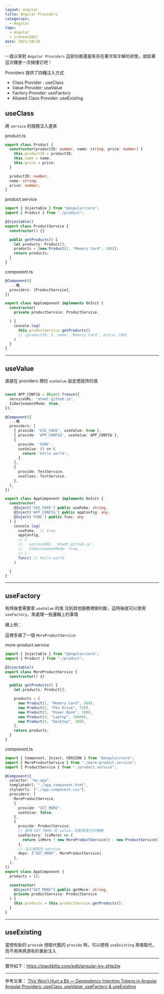 ```yaml
---
layout: angular
title: Angular Providers
categories:
  - Angular
tags:
  - Angular
  - ironman2021
date: 2021/10/10
---
```


一直以來對 `Angular Providers` 這部份都還是有存在著半知半解的狀態，就趁著這次機會一次搞懂它吧！

Providers 提供了四種注入方式

- Class Provider : useClass
- Value Provider: useValue
- Factory Provider: useFactory
- Aliased Class Provider: useExisting

## useClass

將 `service` 的服務注入進來

product.ts

```ts
export class Product {
  constructor(productID: number, name: string, price: number) {
    this.productID = productID;
    this.name = name;
    this.price = price;
  }

  productID: number;
  name: string;
  price: number;
}
```

product.service

```ts
import { Injectable } from "@angular/core";
import { Product } from "./product";

@Injectable()
export class ProductService {
  constructor() {}

  public getProducts() {
    let products: Product[];
    products = [new Product(1, "Memory Card", 100)];
    return products;
  }
}
```

component.ts
```ts
@Component({
  ...略
  providers: [ProductService],
})

export class AppComponent implements OnInit {
  constructor(
    private productService: ProductService,

  ) {
    cosnole.log(
      this.productService.getProducts()
      // {productID: 1, name: 'Memory Card', price: 100}
    )
  }
}
```

---

## useValue

直接在 providers 裡的 `useValue` 設定想提供的值

```ts

const APP_CONFIG = Object.freeze({
  serviceURL: 'mtwmt.github.io',
  IsDevleomentMode: true,
});

@Component({
  ...略
  providers: [
    { provide: 'USE_FAKE', useValue: true },
    { provide: 'APP_CONFIG', useValue: APP_CONFIG },
    {
      provide: 'FUNC',
      useValue: () => {
        return 'hello world';
      },
    },
    {
      provide: TestService,
      useClass: TestService,
    },
  ],
})

export class AppComponent implements OnInit {
  constructor(
    @Inject('USE_FAKE') public useFake: string,
    @Inject('APP_CONFIG') public appConfig: any,
    @Inject('FUNC') public func: any
  ) {
    cosnole.log(
      useFake,  // true
      appConfig,
      // {
      //   serviceURL: 'mtwmt.github.io',
      //   IsDevleomentMode: true,
      // }
      func() // hello world
    )

  }
}
```

---

## useFactory

有時後會需要拿 `useValue` 的值 注到其他服務裡做判斷，這時後就可以使用 `useFactory`，來處理一些邏輯上的事情

續上例：

這裡多做了一個 `MoreProductService`

more-product.service

```ts
import { Injectable } from "@angular/core";
import { Product } from "./product";

@Injectable()
export class MoreProductService {
  constructor() {}

  public getProducts() {
    let products: Product[];

    products = [
      new Product(1, "Memory Card", 500),
      new Product(2, "Pen Drive", 750),
      new Product(3, "Power Bank", 100),
      new Product(4, "Laptop", 10000),
      new Product(5, "Desktop", 100),
    ];
    return products;
  }
}
```

component.ts

```ts
import { Component, Inject, VERSION } from "@angular/core";
import { MoreProductService } from "./more-product.service";
import { ProductService } from "./product.service";

@Component({
  selector: "my-app",
  templateUrl: "./app.component.html",
  styleUrls: ["./app.component.css"],
  providers: [
    MoreProductService,
    {
      provide: "GET_MORE",
      useValue: false,
    },
    {
      provide: ProductService,
      // 取得 GET_MORE 的 value，判斷要產生的實體
      useFactory: (isMore) => {
        return isMore ? new MoreProductService() : new ProductService();
      },
      // 注入相依的 service
      deps: ["GET_MORE", MoreProductService],
    },
  ],
})
export class AppComponent {
  products = [];

  constructor(
    @Inject("GET_MORE") public getMore: string,
    private productService: ProductService
  ) {
    this.products = this.productService.getProducts();
  }
}
```

---

## useExisting

當想有新的 `provide` 想取代舊的 `provide` 時，可以使用 `useExisting` 來做取代，而不用再將源有的重新注入

---

實作如下：https://stackblitz.com/edit/angular-ivy-zhtp2w

---

參考文章：
[This Won’t Hurt a Bit — Dependency Injection Tokens in Angular](https://medium.com/ngconf/this-wont-hurt-a-bit-dependency-injection-tokens-in-angular-2fa5f6e6293)
[Angular Providers: useClass, useValue, useFactory & useExisting](https://www.tektutorialshub.com/angular/angular-providers/)
